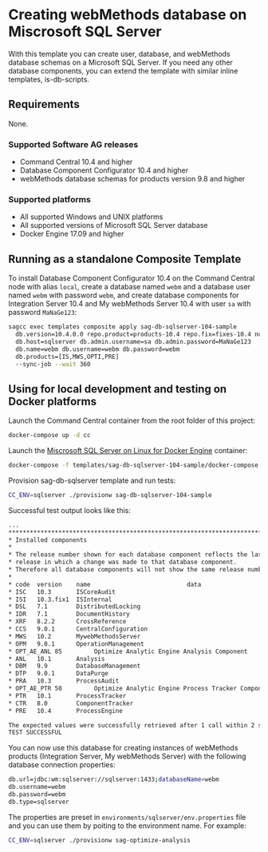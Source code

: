 <!-- Copyright 2013 - 2018 Software AG, Darmstadt, Germany and/or its licensors

   SPDX-License-Identifier: Apache-2.0

    Licensed under the Apache License, Version 2.0 (the "License");
    you may not use this file except in compliance with the License.
    You may obtain a copy of the License at

        http://www.apache.org/licenses/LICENSE-2.0

    Unless required by applicable law or agreed to in writing, software
    distributed under the License is distributed on an "AS IS" BASIS,
     WITHOUT WARRANTIES OR CONDITIONS OF ANY KIND, either express or implied.
     See the License for the specific language governing permissions and

     limitations under the License.                                                  

-->
# Creating webMethods database on Miscrosoft SQL Server

With this template you can create user, database, and webMethods database schemas on a Microsoft SQL Server. If you need any other database components, you can extend the template with similar inline templates, is-db-scripts.

## Requirements

None.

### Supported Software AG releases

* Command Central 10.4 and higher
* Database Component Configurator 10.4 and higher
* webMethods database schemas for products version 9.8 and higher

### Supported platforms

* All supported Windows and UNIX platforms
* All supported versions of Microsoft SQL Server database
* Docker Engine 17.09 and higher

## Running as a standalone Composite Template

To install Database Component Configurator 10.4 on the Command Central node with alias `local`, create a database named `webm` and a database user named `webm` with password `webm`, and create database components for Integration Server 10.4 and My webMethods Server 10.4 with user `sa` with password `MaNaGe123`:

```bash
sagcc exec templates composite apply sag-db-sqlserver-104-sample
  db.version=10.4.0.0 repo.product=products-10.4 repo.fix=fixes-10.4 nodes=local
  db.host=sqlserver db.admin.username=sa db.admin.password=MaNaGe123
  db.name=webm db.username=webm db.password=webm
  db.products=[IS,MWS,OPTI,PRE]
  --sync-job --wait 360
```

## Using for local development and testing on Docker platforms

Launch the Command Central container from the root folder of this project:

```bash
docker-compose up -d cc
```

Launch the [Miscrosoft SQL Server on Linux for Docker Engine](https://hub.docker.com/r/microsoft/mssql-server-linux/) container:

```bash
docker-compose -f templates/sag-db-sqlserver-104-sample/docker-compose.yml up -d sqlserver
```

Provision sag-db-sqlserver template and run tests:

```bash
CC_ENV=sqlserver ./provisionw sag-db-sqlserver-104-sample
```

Successful test output looks like this:

```bash
...
**********************************************************************************
* Installed components                                                           *
*                                                                                *
* The release number shown for each database component reflects the last         *
* release in which a change was made to that database component.                 *
* Therefore all database components will not show the same release number.       *
*                                                                                *
* code  version    name                           data                           *
* ISC   10.3       ISCoreAudit                                                   *
* ISI   10.3.fix1  ISInternal                                                    *
* DSL   7.1        DistributedLocking                                            *
* IDR   7.1        DocumentHistory                                               *
* XRF   8.2.2      CrossReference                                                *
* CCS   9.0.1      CentralConfiguration                                          *
* MWS   10.2       MywebMethodsServer                                            *
* OPM   9.0.1      OperationManagement                                           *
* OPT_AE_ANL 85         Optimize Analytic Engine Analysis Component                                *
* ANL   10.1       Analysis                                                      *
* DBM   9.9        DatabaseManagement                                            *
* DTP   9.0.1      DataPurge                                                     *
* PRA   10.3       ProcessAudit                                                  *
* OPT_AE_PTR 50         Optimize Analytic Engine Process Tracker Component                                *
* PTR   10.1       ProcessTracker                                                *
* CTR   8.0        ComponentTracker                                              *
* PRE   10.4       ProcessEngine                                                 *

The expected values were successfully retrieved after 1 call within 2 seconds.
TEST SUCCESSFUL

```

You can now use this database for creating instances of webMethods products (Integration Server, My webMethods Server) with the following database connection properties:

```bash
db.url=jdbc:wm:sqlserver://sqlserver:1433;databaseName=webm
db.username=webm
db.password=webm
db.type=sqlserver
```

The properties are preset in `environments/sqlserver/env.properties` file and you can use them by poiting to the environment name. For example:

```bash
CC_ENV=sqlserver ./provisionw sag-optimize-analysis
```
